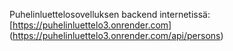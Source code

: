 Puhelinluettelosovelluksen backend internetissä: [https://puhelinluettelo3.onrender.com] (https://puhelinluettelo3.onrender.com/api/persons)
